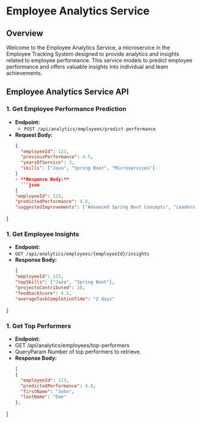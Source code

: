 # Employee Analytics Service

## Overview

Welcome to the Employee Analytics Service, a microservice in the Employee Tracking System designed to provide analytics and insights related to employee performance. This service models to predict employee performance and offers valuable insights into individual and team achievements.

## Employee Analytics Service API

### 1. Get Employee Performance Prediction

- **Endpoint:**
  - `POST /api/analytics/employees/predict-performance`
- **Request Body:**
  ```json
  {
    "employeeId": 123,
    "previousPerformance": 4.5,
    "yearsOfService": 3,
    "skills": ["Java", "Spring Boot", "Microservices"]
  }
  - **Response Body:**
    ```json
  {
  "employeeId": 123,
  "predictedPerformance": 4.8,
  "suggestedImprovements": ["Advanced Spring Boot Concepts", "Leadership Training"]
}
### 1. Get Employee Insights

  - **Endpoint:**
  - `GET /api/analytics/employees/{employeeId}/insights`
- **Response Body:**
  ```json
  {
  "employeeId": 123,
  "topSkills": ["Java", "Spring Boot"],
  "projectsContributed": 10,
  "feedbackScore": 4.5,
  "averageTaskCompletionTime": "2 days"
}
### 1. Get Top Performers

  - **Endpoint:**
  - GET /api/analytics/employees/top-performers
  - QueryParam  Number of top performers to retrieve.
- **Response Body:**
  ```json
  [
  {
    "employeeId": 123,
    "predictedPerformance": 4.8,
    "firstName": "John",
    "lastName": "Doe"
  },
]





